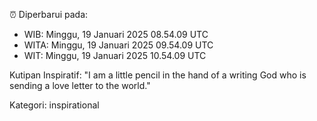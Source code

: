 ⏰ Diperbarui pada:
- WIB: Minggu, 19 Januari 2025 08.54.09 UTC
- WITA: Minggu, 19 Januari 2025 09.54.09 UTC
- WIT: Minggu, 19 Januari 2025 10.54.09 UTC

Kutipan Inspiratif:
"I am a little pencil in the hand of a writing God who is sending a love letter to the world."


Kategori: inspirational

